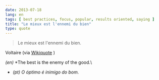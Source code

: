 ```yaml
---
date: 2013-07-18
lang: en
tags: [ best practices, focus, popular, results oriented, saying ]
title: "Le mieux est l'ennemi du bien"
type: quote
---
```


> Le mieux est l'ennemi du bien.

Voltaire (via [Wikiquote](http://en.wikiquote.org/wiki/Voltaire) )

*(en)* *The best is the enemy of the good.\
* *(pt) O* *óptimo* *é inimigo do bom.*

